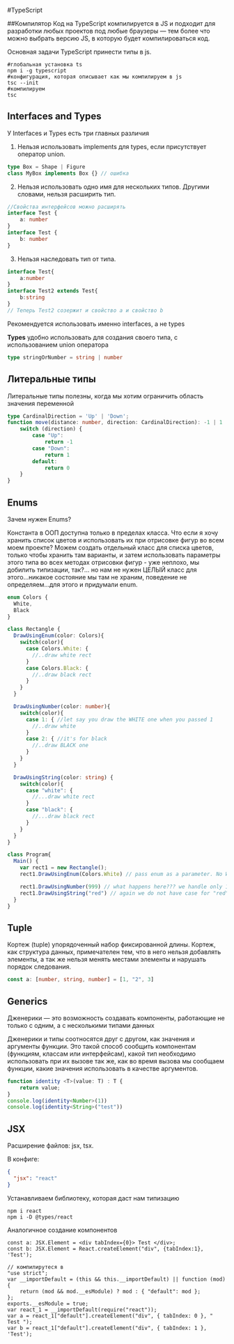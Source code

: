#TypeScript

##Компилятор
Код на TypeScript компилируется в JS 
и подходит для разработки любых проектов 
под любые браузеры — тем более что можно выбрать версию JS, 
в которую будет компилироваться код.

Основная задачи TypeScript принести типы в js.

```shell
#глобальная установка ts
npm i -g typescript
#конфигурация, которая описывает как мы компилируем в js
tsc --init
#компилируем
tsc
```

## Interfaces and Types
У Interfaces и Types есть три главных различия
1) Нельзя использовать implements для types, 
если присутствует оператор union.
```typescript
type Box = Shape | Figure
class MyBox implements Box {} // ошибка
```
2) Нельзя использовать одно имя для нескольких типов. 
Другими словами, нельзя расширить тип.
```typescript
//Свойства интерфейсов можно расширять
interface Test {
    a: number
}
interface Test {
    b: number
}
```
3) Нельзя наследовать тип от типа.
```typescript
interface Test{
    a:number
}
interface Test2 extends Test{
    b:string
}
// Теперь Test2 созержит и свойство a и свойство b
```

Рекомендуется использовать именно interfaces,
а не types

**Types** удобно использовать для создания своего типа,
с использованием union оператора
```typescript
type stringOrNumber = string | number
```

## Литеральные типы
Литеральные типы полезны, когда мы хотим ограничить область
значения переменной
```typescript
type CardinalDirection = 'Up' | 'Down';
function move(distance: number, direction: CardinalDirection): -1 | 1 | 0 {
    switch (direction) {
        case "Up":
            return -1
        case "Down":
            return 1
        default:
            return 0
    }
}
```
## Enums

Зачем нужен Enums?

Константа в ООП доступна только в пределах класса. 
Что если я хочу хранить список цветов и использовать 
их при отрисовке фигур во всем моем проекте? 
Можем создать отдельный класс для списка цветов, 
только чтобы хранить там варианты, и затем использовать 
параметры этого типа во всех методах
отрисовки фигур - уже неплохо, мы добилить 
типизации, так?... но нам не нужен ЦЕЛЫЙ класс 
для этого...никакое состояние мы там не храним, 
поведение не определяем...для этого и придумали enum.
```typescript
enum Colors {
  White,
  Black
}

class Rectangle {
  DrawUsingEnum(color: Colors){
    switch(color){
      case Colors.White: {
        //..draw white rect
      } 
      case Colors.Black: {
        //..draw black rect
      }       
    }
  }

  DrawUsingNumber(color: number){
    switch(color){
      case 1: { //let say you draw the WHITE one when you passed 1
        //..draw white
      }
      case 2: { //it's for black
        //..draw BLACK one
      }
    }
  }

  DrawUsingString(color: string) {
    switch(color){
      case "white": {
        //...draw white rect
      }
      case "black": {
        //...draw black rect
      }
    }
  }
}

class Program{
  Main() {
    var rect1 = new Rectangle();
    rect1.DrawUsingEnum(Colors.White) // pass enum as a parameter. No WAY to pass smth else like Colors.Red

    rect1.DrawUsingNumber(999) // what happens here??? we handle only 1 & 2
    rect1.DrawUsingString("red") // again we do not have case for "red"
  }
}
```

## Tuple

Кортеж (tuple) упорядоченный набор фиксированной длины.
Кортеж, как структура данных, примечателен тем,
что в него нельзя добавлять элементы, 
а так же нельзя менять
местами элементы и нарушать порядок следования.

```typescript
const a: [number, string, number] = [1, "2", 3]
```

## Generics
Дженерики — это возможность создавать компоненты, 
работающие не только с одним, 
а с несколькими типами данных

Дженерики и типы соотносятся друг с другом, 
как значения и аргументы функции. 
Это такой способ 
сообщить компонентам 
(функциям, классам или интерфейсам), какой 
тип необходимо использовать при их вызове так же, 
как во время вызова мы сообщаем функции, 
какие значения использовать в качестве аргументов.
```typescript
function identity <T>(value: T) : T {
    return value;
}
console.log(identity<Number>(1)) 
console.log(identity<String>("test")) 
```

## JSX

Расширение файлов: jsx, tsx.

В конфиге:
```json
{
  "jsx": "react"
}
```
Устанавливаем библиотеку, которая даст нам типизацию
```shell
npm i react
npm i -D @types/react

```
Аналогичное создание компонентов
```tsx
const a: JSX.Element = <div tabIndex={0}> Test </div>;
const b: JSX.Element = React.createElement("div", {tabIndex:1}, 'Test');

// компилирутеся в
"use strict";
var __importDefault = (this && this.__importDefault) || function (mod) {
    return (mod && mod.__esModule) ? mod : { "default": mod };
};
exports.__esModule = true;
var react_1 = __importDefault(require("react"));
var a = react_1["default"].createElement("div", { tabIndex: 0 }, " Test ");
var b = react_1["default"].createElement("div", { tabIndex: 1 }, 'Test');
```



